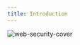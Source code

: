 ```yaml
---
title: Introduction
---
```


<Img src='https://cosmos-x.oss-cn-hangzhou.aliyuncs.com/web-security-cover.png' alt='web-security-cover'/>
